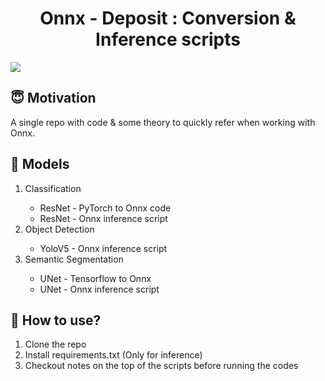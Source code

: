 <h1 align="center">Onnx - Deposit : Conversion & Inference scripts</h1>

![](https://github.com/SahilChachra/Onnx-Deposit/tree/main/assets/onnx_logo.png)

## :innocent: Motivation
A single repo with code & some theory to quickly refer when working with Onnx.

## :key: Models
<ol>
    <li>Classification</li>
        <ul>
            <li>ResNet - PyTorch to Onnx code</li>
            <li>ResNet - Onnx inference script</li>
        </ul>
    <li>Object Detection</li>
        <ul>
            <li>YoloV5 - Onnx inference script</li>
        </ul>
    <li>Semantic Segmentation</li>
    <ul>
        <li>UNet - Tensorflow to Onnx</li>
        <li>UNet - Onnx inference script</li>
    </ul>
</ol>

## :dizzy: How to use?
<ol>
    <li>Clone the repo</li>
    <li>Install requirements.txt (Only for inference)</li>
    <li>Checkout notes on the top of the scripts before running the codes</li>
</ol>

